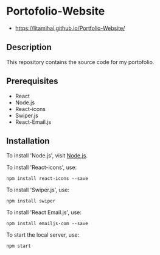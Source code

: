 # Portofolio-Website
 - https://litamihai.github.io/Portfolio-Website/

## Description
This repository contains the source code for my portofolio.

## Prerequisites
  - React
  - Node.js
  - React-icons
  - Swiper.js
  - React-Email.js

## Installation
To install 'Node.js', visit [Node.js](https://nodejs.org/en/).

To install 'React-icons', use:
```
npm install react-icons --save
```

To install 'Swiper.js', use:
```
npm install swiper
```

To install 'React Email.js', use:
```
npm install emailjs-com --save
```

To start the local server, use:
```
npm start
```
